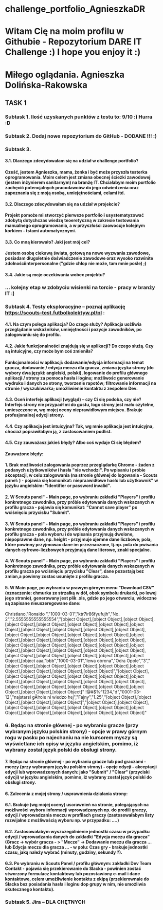 # challenge_portfolio_AgnieszkaDR
# Witam Cię na moim profilu w Githubie - Repozytorium DARE IT Challenge :) I hope you enjoy it :) 
# Miłego oglądania. Agnieszka Dolińska-Rakowska
## TASK 1
### Subtask 1.    Ilość uzyskanych punktów z testu to: 9/10 :) Hurra :D
### Subtask 2. Dodaj nowe repozytorium do GitHub - DODANE !!! :)
### Subtask 3. 
#### 3.1. Dlaczego zdecydowałam się na udział w challenge portfolio? 
#### Cześć, jestem Agnieszka, mama, żonka i być może przyszła testerka oprogramowania. Moim celem jest zmiana obecnej ścieżki zawodowej (jestem inżynierem sanitarnym) na branżę IT. Chciałabym moim portfolio zachęcić potencjalnych pracodawców do jego odwiedzenia oraz zapoznania się z moją osobą, umiejętnościami, celami itd. 
#### 3.2. Dlaczego zdecydowałam się na udział w projekcie? 
#### Projekt pomoże mi stworzyć pierwsze portfolio i usystematyzować zdobytą dotychczas wiedzę teoeretyczną w zakresie testowania manualnego oprogramowania, a w przyszłości zaowocuje kolejnym korkiem - tstami automatycznymi. 
#### 3.3. Co mną kierowało? Jaki jest mój cel? 
#### Jestem osobą ciekawą świata, gotową na nowe wyzwania zawodowe, posiadam długoletnie doświadczenie zawodowe oraz wysoko rozwinite zdolnościinterpersonalne ("gdzie chłop nie może, tam mnie pośle) ;)
#### 3.4. Jakie są moje oczekiwania wobec projektu? 
### ... kolejny etap w zdobyciu wisienki na torcie - pracy w branży IT :)
### Subtask 4. Testy eksploracyjne – poznaj aplikację https://scouts-test.futbolkolektyw.pl/pl :
#### 4.1. Na czym polega aplikacja? Do czego służy? Aplikacja uożliwia przeglądanie wskaźników, umiejętności i pozycje zawodników, po zalogowaniu się do profilu.
#### 4.2. Jakie funkcjonalności znajdują się w aplikacji? Do czego służą. Czy są intuicyjne, czy może bym coś zmieniła? 
#### Funkcjonalności w aplikacji: dodawanie/edycja informacji na temat gracza, dodawanie / edycja meczu dla gracza, zmiana języka strony (do wybory dwa języki: angielski, polski), logowanie do profilu głównego aplikacji / strony za pomoca hasła i loginu; możliwośc generowanie wydruku i danych ze strony, tworzenie rapotów; filtrowanie informacji na stronie / wyszukiwarka; umożliwienie kontaktu z zespołem Dev. 
#### 4.3. Oceń interfejs aplikacji (wygląd) – czy Ci się podoba, czy nie? Interfejs strony nie przypadł mi do gustu, logo strony jest mało czytelne, umieszczone w, wg mojej oceny nieprawidłowym miejscu. Brakuje profesjonalnej edycji strony.  
#### 4.4. Czy aplikacja jest intuicyjna? Tak, wg mnie aplikacja jest intuicyjna, chociaż poprawiłabym ją, z zastosowaniem podlist. 
#### 4.5. Czy zauważasz jakieś błędy? Albo coś wydaje Ci się błędem? 
#### Zauważone błędy:
#### 1. Brak możliwości zalogowania poprzez przeglądarkę Chrome - żaden z podanych użytkowników i hasła "nie wchodzi". Po wpisaniu i próbie akceptacji, w celu zalogowania (na stronie głównej do logowania - Scouts panel: ) - pojawia się komunikat: niepraawidłowe hasło lub użytkownik" w języku angielskim: "Identifier or password invalid". 
#### 2. W Scouts panel" - Main page, po wybraniu zakładki "Players" i profilu konkretnego zawodnika, przy próbie edytowania danych wskazanych w profilu gracza - pojawia się komunikat: "Cannot save player" po wciśnięciu przycisku "Submit".
#### 3. W Scouts panel" - Main page, po wybraniu zakładki "Players" i profilu konkretnego zawodnika, przy próbie edytowania danych wskazanych w profilu gracza - pola wyboru i do wpisania przyjmują dwolone, niepoprawne dane, np. height - przyjmuje ujemne dane liczbowe; pola, które powinny przyjmowac dane im przeznaczone, tj.np. pola do pwisania danych cyfrowo-liczbowych przyjmują dane literowe, znaki specjalne. 
#### 4. W Scouts panel" - Main page, po wybraniu zakładki "Players" i profilu konkretnego zawodnika, przy próbie edytowania danych wskazanych w profilu gracza po wciśnięciu przycisku "Clear", dane pozostają bez zmian,a powinny zostac usunięte z profilu gracza. 
#### 5. W Main page, po wybraniu w prawym górnym menu "Download CSV" (oznaczenie: chmurka ze strzałką w dół, obok symbolu drukarki, po lewej jego stronie), generowany jest plik .xls, gdzie po jego otwarciu, widoczne są zapisane nieuszeregowane dane: 
Christiano,"Ronaldo ","1000-03-01","ktr7ir86fyufujh","No. 2","2.5555555555555554","[object Object],[object Object],[object Object],[object Object],[object Object],[object Object],[object Object],[object Object],[object Object],[object Object],[object Object],[object Object],[object Object],[object Object],[object Object],[object Object],[object Object],[object Object],[object Object],[object Object],[object Object],[object Object],[object Object],[object Object],[object Object],[object Object],[object Object],[object Object],[object Object],[object Object],[object Object],[object Object],[object Object],[object Object],[object Object],[object 
aaa,"bbb","1000-03-01","lewa obrona","Odra Opole","3","[object Object],[object Object],[object Object],[object Object],[object Object],[object Object],[object Object],[object Object]","[object Object],[object Object],[object Object],[object Object],[object Object],[object Object],[object Object],[object Object],[object Object],[object Object],[object Object],[object Object],[object Object],[object Object],[object Object],[object Object],[object Object]"
!@#$%^1234,"d","0001-03-12","najstarsi gĂłrole ni wiedzo hej","Fajny","1.25","[object Object],[object Object],[object Object],[object Object]","[object Object],[object Object],[object Object],[object Object],[object Object],[object Object],[object Object],[object Object],[object Object],[object Object],[object Object]"
### 6. Będąc na stronie głównej - po wybraniu gracze (przy wybranym języku polskim strony) - opcje w prawy górnym rogu w pasku po najechaniu na nie kursorem myszy są wyświetlane ich opisy w języku angielskim, pomimo, iż wybrany został język polski do obsługi strony. 
#### 7. Będąc na stronie głównej - po wybraniu gracze lub pod graczami - meczy (przy wybranym języku polskim strony) - opcje edycji - akceptacji edycji lub wprowadzonych danych: jako "Submit" / "Clear" (przyciski edycji) w języku angielskim, pomimo, iż wybrany został język polski do obsługi strony. 
#### 6. Zalecenia z mojej strony / usprawnienia działania strony:
#### 6.1. Brakuje (wg mojej oceny) usorawnień na stronie, polegających na możliwości wyboru informacji wprowadzanych np. do prodili graczy, edycji / wprowadzania meczu w profilach graczy (zastosowałabym listy rozwijalne z możliwością wyboru np. w przypadku: ....)
#### 6.2. Zastosowałabym wyszczególnienie jednostki czasu w przypadku edycji / wprowadzania danych do zakładki "Edycja meczu dla gracza" (Gracz -> wybór gracza - > "Mecze" -> Dodawanie meczu dla gracza ... lub Edycja meczu dla gracza ... - w polu: Czas gry - brakuje jednostki czasu, jaką należy wybrać (minuty, godziny, sekundy ?).
#### 6.3. Po wybraniu w Scouts Panel / profilu głównym: zakładki Dev Team Contakt - pojawia się przekierowanie do Slacka - powinien zostać stworzony formulacz kontaktowy lub pozostawiony e-mail i dane kontaktowe, celem umożliwienie kontaktu z ekipą (przekierownaie do Slacka bez posiadania hasła i loginu dop grupy w nim, nie umożliwia skutecznego kontaktu).
### Subtask 5. Jira – DLA CHĘTNYCH
